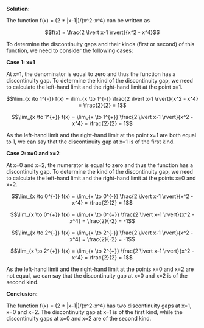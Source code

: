 

**Solution:**

The function f(x) = (2 * |x-1|)/(x^2-x^4) can be written as

$$f(x) = \frac{2 \lvert x-1 \rvert}{x^2 - x^4}$$

To determine the discontinuity gaps and their kinds (first or second) of this function, we need to consider the following cases:

**Case 1: x=1**

At x=1, the denominator is equal to zero and thus the function has a discontinuity gap. To determine the kind of the discontinuity gap, we need to calculate the left-hand limit and the right-hand limit at the point x=1.

$$\lim_{x \to 1^{-}} f(x) = \lim_{x \to 1^{-}} \frac{2 \lvert x-1 \rvert}{x^2 - x^4} = \frac{2}{2} = 1$$

$$\lim_{x \to 1^{+}} f(x) = \lim_{x \to 1^{+}} \frac{2 \lvert x-1 \rvert}{x^2 - x^4} = \frac{2}{2} = 1$$

As the left-hand limit and the right-hand limit at the point x=1 are both equal to 1, we can say that the discontinuity gap at x=1 is of the first kind.

**Case 2: x=0 and x=2**

At x=0 and x=2, the numerator is equal to zero and thus the function has a discontinuity gap. To determine the kind of the discontinuity gap, we need to calculate the left-hand limit and the right-hand limit at the points x=0 and x=2.

$$\lim_{x \to 0^{-}} f(x) = \lim_{x \to 0^{-}} \frac{2 \lvert x-1 \rvert}{x^2 - x^4} = \frac{2}{2} = 1$$

$$\lim_{x \to 0^{+}} f(x) = \lim_{x \to 0^{+}} \frac{2 \lvert x-1 \rvert}{x^2 - x^4} = \frac{2}{-2} = -1$$

$$\lim_{x \to 2^{-}} f(x) = \lim_{x \to 2^{-}} \frac{2 \lvert x-1 \rvert}{x^2 - x^4} = \frac{2}{-2} = -1$$

$$\lim_{x \to 2^{+}} f(x) = \lim_{x \to 2^{+}} \frac{2 \lvert x-1 \rvert}{x^2 - x^4} = \frac{2}{2} = 1$$

As the left-hand limit and the right-hand limit at the points x=0 and x=2 are not equal, we can say that the discontinuity gap at x=0 and x=2 is of the second kind.

**Conclusion:**

The function f(x) = (2 * |x-1|)/(x^2-x^4) has two discontinuity gaps at x=1, x=0 and x=2. The discontinuity gap at x=1 is of the first kind, while the discontinuity gaps at x=0 and x=2 are of the second kind.